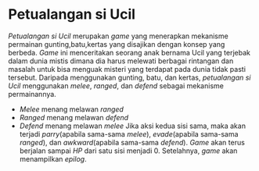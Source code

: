 # Petualangan si Ucil
*Petualangan si Ucil* merupakan *game* yang menerapkan mekanisme permainan gunting,batu,kertas yang disajikan dengan konsep yang berbeda. 
*Game* ini menceritakan seorang anak bernama Ucil yang terjebak dalam dunia mistis dimana dia harus melewati berbagai rintangan dan masalah untuk bisa menguak misteri yang terdapat pada dunia tidak pasti tersebut. 
Daripada menggunakan gunting, batu, dan kertas, *petualangan si Ucil* menggunakan *melee*, *ranged*, dan *defend* sebagai mekanisme permainannya.
- *Melee* menang melawan *ranged*
- *Ranged* menang melawan *defend*
- *Defend* menang melawan *melee*
Jika aksi kedua sisi sama, maka akan terjadi *parry*(apabila sama-sama *melee*), *evade*(apabila sama-sama *ranged*), dan *awkward*(apabila sama-sama *defend*).
*Game* akan terus berjalan sampai *HP* dari satu sisi menjadi 0. Setelahnya, *game* akan menampilkan *epilog*.
